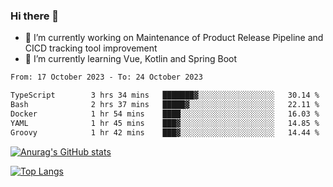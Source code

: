 ### Hi there 👋

- 🔭 I’m currently working on Maintenance of Product Release Pipeline and CICD tracking tool improvement
- 🌱 I’m currently learning Vue, Kotlin and Spring Boot

<!--START_SECTION:waka-->

```txt
From: 17 October 2023 - To: 24 October 2023

TypeScript        3 hrs 34 mins   ███████▓░░░░░░░░░░░░░░░░░   30.14 %
Bash              2 hrs 37 mins   █████▓░░░░░░░░░░░░░░░░░░░   22.11 %
Docker            1 hr 54 mins    ████░░░░░░░░░░░░░░░░░░░░░   16.03 %
YAML              1 hr 45 mins    ███▓░░░░░░░░░░░░░░░░░░░░░   14.85 %
Groovy            1 hr 42 mins    ███▓░░░░░░░░░░░░░░░░░░░░░   14.44 %
```

<!--END_SECTION:waka-->

[![Anurag's GitHub stats](https://github-readme-stats.vercel.app/api?username=yunhao981&show_icons=true&theme=solarized-dark)](https://github.com/anuraghazra/github-readme-stats)

[![Top Langs](https://github-readme-stats.vercel.app/api/top-langs/?username=yunhao981&theme=solarized-dark&layout=compact)](https://github.com/anuraghazra/github-readme-stats)

<!--
**yunhao981/yunhao981** is a ✨ _special_ ✨ repository because its `README.md` (this file) appears on your GitHub profile.

Here are some ideas to get you started:

- 🔭 I’m currently working on Maintenance of Release Pipeline and CICD tracking tool improvement
- 🌱 I’m currently learning Vue, Kotlin and Spring Boot
- 👯 I’m looking to collaborate on ...
- 🤔 I’m looking for help with ...
- 💬 Ask me about ...
- 📫 How to reach me: ...
- 😄 Pronouns: ...
- ⚡ Fun fact: ...
-->


